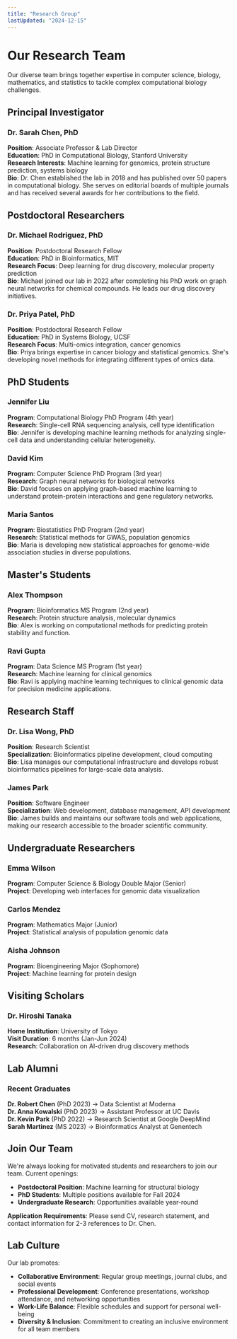 ```yaml
---
title: "Research Group"
lastUpdated: "2024-12-15"
---
```


# Our Research Team

Our diverse team brings together expertise in computer science, biology, mathematics, and statistics to tackle complex computational biology challenges.

## Principal Investigator

### Dr. Sarah Chen, PhD
**Position**: Associate Professor & Lab Director  
**Education**: PhD in Computational Biology, Stanford University  
**Research Interests**: Machine learning for genomics, protein structure prediction, systems biology  
**Bio**: Dr. Chen established the lab in 2018 and has published over 50 papers in computational biology. She serves on editorial boards of multiple journals and has received several awards for her contributions to the field.

## Postdoctoral Researchers

### Dr. Michael Rodriguez, PhD
**Position**: Postdoctoral Research Fellow  
**Education**: PhD in Bioinformatics, MIT  
**Research Focus**: Deep learning for drug discovery, molecular property prediction  
**Bio**: Michael joined our lab in 2022 after completing his PhD work on graph neural networks for chemical compounds. He leads our drug discovery initiatives.

### Dr. Priya Patel, PhD
**Position**: Postdoctoral Research Fellow  
**Education**: PhD in Systems Biology, UCSF  
**Research Focus**: Multi-omics integration, cancer genomics  
**Bio**: Priya brings expertise in cancer biology and statistical genomics. She's developing novel methods for integrating different types of omics data.

## PhD Students

### Jennifer Liu
**Program**: Computational Biology PhD Program (4th year)  
**Research**: Single-cell RNA sequencing analysis, cell type identification  
**Bio**: Jennifer is developing machine learning methods for analyzing single-cell data and understanding cellular heterogeneity.

### David Kim
**Program**: Computer Science PhD Program (3rd year)  
**Research**: Graph neural networks for biological networks  
**Bio**: David focuses on applying graph-based machine learning to understand protein-protein interactions and gene regulatory networks.

### Maria Santos
**Program**: Biostatistics PhD Program (2nd year)  
**Research**: Statistical methods for GWAS, population genomics  
**Bio**: Maria is developing new statistical approaches for genome-wide association studies in diverse populations.

## Master's Students

### Alex Thompson
**Program**: Bioinformatics MS Program (2nd year)  
**Research**: Protein structure analysis, molecular dynamics  
**Bio**: Alex is working on computational methods for predicting protein stability and function.

### Ravi Gupta
**Program**: Data Science MS Program (1st year)  
**Research**: Machine learning for clinical genomics  
**Bio**: Ravi is applying machine learning techniques to clinical genomic data for precision medicine applications.

## Research Staff

### Dr. Lisa Wong, PhD
**Position**: Research Scientist  
**Specialization**: Bioinformatics pipeline development, cloud computing  
**Bio**: Lisa manages our computational infrastructure and develops robust bioinformatics pipelines for large-scale data analysis.

### James Park
**Position**: Software Engineer  
**Specialization**: Web development, database management, API development  
**Bio**: James builds and maintains our software tools and web applications, making our research accessible to the broader scientific community.

## Undergraduate Researchers

### Emma Wilson
**Program**: Computer Science & Biology Double Major (Senior)  
**Project**: Developing web interfaces for genomic data visualization

### Carlos Mendez
**Program**: Mathematics Major (Junior)  
**Project**: Statistical analysis of population genomic data

### Aisha Johnson
**Program**: Bioengineering Major (Sophomore)  
**Project**: Machine learning for protein design

## Visiting Scholars

### Dr. Hiroshi Tanaka
**Home Institution**: University of Tokyo  
**Visit Duration**: 6 months (Jan-Jun 2024)  
**Research**: Collaboration on AI-driven drug discovery methods

## Lab Alumni

### Recent Graduates

**Dr. Robert Chen** (PhD 2023) → Data Scientist at Moderna  
**Dr. Anna Kowalski** (PhD 2023) → Assistant Professor at UC Davis  
**Dr. Kevin Park** (PhD 2022) → Research Scientist at Google DeepMind  
**Sarah Martinez** (MS 2023) → Bioinformatics Analyst at Genentech  

## Join Our Team

We're always looking for motivated students and researchers to join our team. Current openings:

- **Postdoctoral Position**: Machine learning for structural biology
- **PhD Students**: Multiple positions available for Fall 2024
- **Undergraduate Research**: Opportunities available year-round

**Application Requirements**: Please send CV, research statement, and contact information for 2-3 references to Dr. Chen.

## Lab Culture

Our lab promotes:
- **Collaborative Environment**: Regular group meetings, journal clubs, and social events
- **Professional Development**: Conference presentations, workshop attendance, and networking opportunities
- **Work-Life Balance**: Flexible schedules and support for personal well-being
- **Diversity & Inclusion**: Commitment to creating an inclusive environment for all team members
